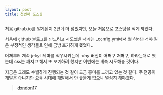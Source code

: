 ```yaml
---
layout: post
title: 첫번째 포스팅
---
```


처음 github.io를 알게된지 2년이 더 넘었지만, 오늘 처음으로 포스팅을 적게 되었다.

처음에 github 블로그를 만드려고 시도했을 때에는 _config.yml에서 뭘 하라는거야 같은 부정적인 생각들로 인해 금방 포기하게 됐었다..

어제부터 계속 jekyll 테마를 적용시키는데 ruby 버전이 어쩌구 저쩌구, 하라는대로 했는데 css는 깨지고 해서 또 포기하려 했지만 이번에는 계속 시도해볼 것이다.

지금은 그래도 수월하게 진행되는 것 같아 조금 흥미를 느끼고 있는 것 같다. 주 전공이 개발은 아니지만 요즘 시대에 개발해서 안 좋을게 없으니 열심히 해야겠다.
> [dondon17](https://github.com/dondon17)